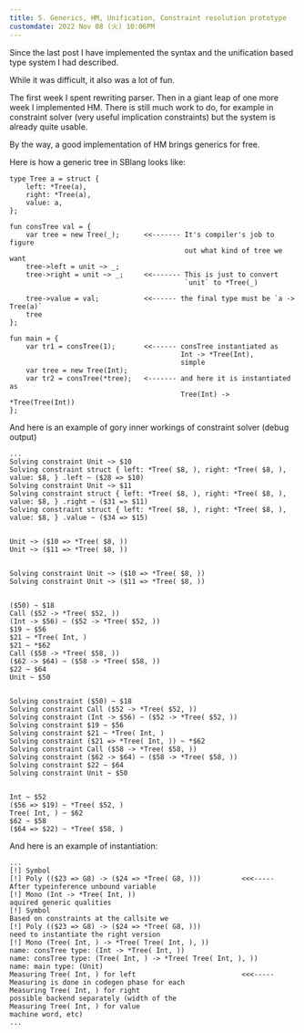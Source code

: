 ```yaml
---
title: 5. Generics, HM, Unification, Constraint resolution prototype
customdate: 2022 Nov 08 (火) 10:06PM
---
```


Since the last post I have implemented the syntax and the unification based
type system I had described.

While it was difficult, it also was a lot of fun.

The first week I spent rewriting parser. Then in a giant leap of one more week
I implemented HM. There is still much work to do, for example in constraint
solver (very useful implication constraints) but the system is already quite
usable.

By the way, a good implementation of HM brings generics for free.

Here is how a generic tree in SBlang looks like:

```
type Tree a = struct {
    left: *Tree(a),
    right: *Tree(a),
    value: a,
};

fun consTree val = {
    var tree = new Tree(_);      <<------- It's compiler's job to figure
                                           out what kind of tree we want
    tree->left = unit ~> _;
    tree->right = unit ~> _;     <<------- This is just to convert
                                           `unit` to *Tree(_)

    tree->value = val;           <<------ the final type must be `a -> Tree(a)`
    tree
};

fun main = {
    var tr1 = consTree(1);       <<------ consTree instantiated as
                                          Int -> *Tree(Int),
                                          simple
    var tree = new Tree(Int);
    var tr2 = consTree(*tree);   <------- and here it is instantiated as
                                          Tree(Int) -> *Tree(Tree(Int))
};
```

And here is an example of gory inner workings of constraint solver (debug output)

```
...
Solving constraint Unit ~> $10
Solving constraint struct { left: *Tree( $8, ), right: *Tree( $8, ), value: $8, } .left ~ ($28 => $10)
Solving constraint Unit ~> $11
Solving constraint struct { left: *Tree( $8, ), right: *Tree( $8, ), value: $8, } .right ~ ($31 => $11)
Solving constraint struct { left: *Tree( $8, ), right: *Tree( $8, ), value: $8, } .value ~ ($34 => $15)


Unit ~> ($10 => *Tree( $8, ))
Unit ~> ($11 => *Tree( $8, ))


Solving constraint Unit ~> ($10 => *Tree( $8, ))
Solving constraint Unit ~> ($11 => *Tree( $8, ))


($50) ~ $18
Call ($52 -> *Tree( $52, ))
(Int -> $56) ~ ($52 -> *Tree( $52, ))
$19 ~ $56
$21 ~ *Tree( Int, )
$21 ~ *$62
Call ($58 -> *Tree( $58, ))
($62 -> $64) ~ ($58 -> *Tree( $58, ))
$22 ~ $64
Unit ~ $50


Solving constraint ($50) ~ $18
Solving constraint Call ($52 -> *Tree( $52, ))
Solving constraint (Int -> $56) ~ ($52 -> *Tree( $52, ))
Solving constraint $19 ~ $56
Solving constraint $21 ~ *Tree( Int, )
Solving constraint ($21 => *Tree( Int, )) ~ *$62
Solving constraint Call ($58 -> *Tree( $58, ))
Solving constraint ($62 -> $64) ~ ($58 -> *Tree( $58, ))
Solving constraint $22 ~ $64
Solving constraint Unit ~ $50


Int ~ $52
($56 => $19) ~ *Tree( $52, )
Tree( Int, ) ~ $62
$62 ~ $58
($64 => $22) ~ *Tree( $58, )
```


And here is an example of instantiation:
```
...
[!] Symbol
[!] Poly (($23 => G8) -> ($24 => *Tree( G8, )))          <<<----- After typeinference unbound variable
[!] Mono (Int -> *Tree( Int, ))                                       aquired generic qualities
[!] Symbol                                                        Based on constraints at the callsite we
[!] Poly (($23 => G8) -> ($24 => *Tree( G8, )))                       need to instantiate the right version
[!] Mono (Tree( Int, ) -> *Tree( Tree( Int, ), ))
name: consTree type: (Int -> *Tree( Int, ))
name: consTree type: (Tree( Int, ) -> *Tree( Tree( Int, ), ))
name: main type: (Unit)
Measuring Tree( Int, ) for left                          <<<----- Measuring is done in codegen phase for each
Measuring Tree( Int, ) for right                                  possible backend separately (width of the
Measuring Tree( Int, ) for value                                  machine word, etc)
...
```

